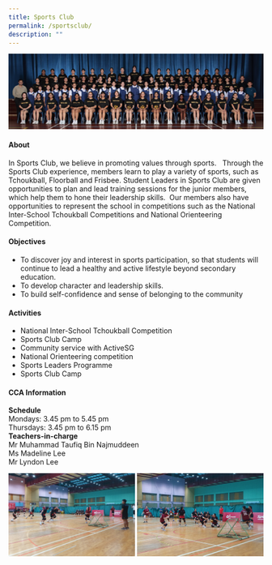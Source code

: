 ```yaml
---
title: Sports Club
permalink: /sportsclub/
description: ""
---
```

![](/images/CCA/2023/Sports%20club/sports%20club.jpg)

#### **About**
In Sports Club, we believe in promoting values through sports.&nbsp;&nbsp; Through the Sports Club experience, members learn to play a variety of sports, such as Tchoukball, Floorball and Frisbee. Student Leaders in Sports Club are given opportunities to plan and lead training sessions for the junior members, which help them to hone their leadership skills.&nbsp; Our members also have opportunities to represent the school in competitions such as the National Inter-School Tchoukball Competitions and National Orienteering Competition.

#### **Objectives**
*   To discover joy and interest in sports participation, so that students will continue to lead a healthy and active lifestyle beyond secondary education.
*   To develop character and leadership skills.
*   To build self-confidence and sense of belonging to the community

#### **Activities**
*   National Inter-School Tchoukball Competition
*   Sports Club Camp
*   Community service with ActiveSG
*   National Orienteering competition
*   Sports Leaders Programme
*   Sports Club Camp

#### **CCA Information**

**Schedule**<br>
Mondays: 3.45 pm to 5.45 pm  
Thursdays: 3.45 pm to 6.15 pm  
**Teachers-in-charge**<br>
Mr Muhammad Taufiq Bin Najmuddeen<br>
Ms Madeline Lee<br>
Mr Lyndon Lee<br>

![](/images/CCA/2023/Sports%20club/picture1.jpg)